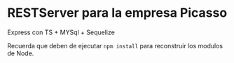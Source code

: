 # RESTServer para la empresa Picasso  

Express con TS + MYSql + Sequelize 

Recuerda que deben de ejecutar ```npm install``` para reconstruir los modulos de Node.